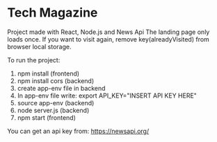 # Tech Magazine

Project made with React, Node.js and News Api
The landing page only loads once. If you want to visit again, remove key(alreadyVisited) from browser local storage.

To run the project:
1. npm install (frontend)
2. npm install cors (backend)
3. create app-env file in backend
4. In app-env file write: export API_KEY="INSERT API KEY HERE"
5. source app-env (backend)
6. node server.js (backend)
7. npm start (frontend)

You can get an api key from:
https://newsapi.org/
